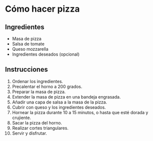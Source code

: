 # Cómo hacer pizza

## Ingredientes

* Masa de pizza
* Salsa de tomate
* Queso mozzarella
* Ingredientes deseados (opcional)

## Instrucciones

1. Ordenar los ingredientes.
2. Precalentar el horno a 200 grados.
3. Preparar la masa de pizza.
4. Extender la masa de pizza en una bandeja engrasada.
5. Añadir una capa de salsa a la masa de la pizza.
6. Cubrir con queso y los ingredientes deseados.
7. Hornear la pizza durante 10 a 15 minutos, o hasta que esté dorada y crujiente.
8. Sacar la pizza del horno.
9. Realizar cortes triangulares.
10. Servir y disfrutar.